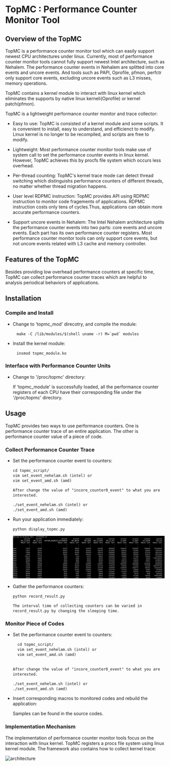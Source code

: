 # TopMC : Performance Counter Monitor Tool 

## Overview of the TopMC

TopMC is a performance counter monitor tool which can easily support newest CPU architectures under linux. Currently, most of performance counter monitor tools cannot fully support newest Intel architecture, such as Nehalem. The performance counter events in Nehalem are splitted into core events and uncore events. And tools such as PAPI, Oprofile, pfmon, perfctr only support core events, excluding uncore events such as L3 misses, memory operations. 

TopMC contains a kernel module to interact with linux kernel which eliminates the supports by native linux kerneli(Oprofile) or kernel patch(pfmon). 

TopMC is a lightweight performance counter monitor and trace collector: 

* Easy to use: TopMC is consisted of a kernel module and some scripts. It is convenient to install, easy to understand, and efficienct to modify. Linux kernel is no longer to be recompiled, and scripts are free to modify.

* Lightweight: Most performance counter monitor tools make use of system call to set the performance counter events in linux kernel. However, TopMC achieves this by procfs file system which occurs less overhead.

* Per-thread counting: TopMC's kernel trace mode can detect thread switching which distinguishs performance counters of different threads, no matter whether thread migration happens.

* User level RDPMC instruction: TopMC provides API using RDPMC instruction to monitor code fragements of applications. RDPMC instruction costs only tens of cycles.Thus, applications can obtain more accurate performance counters. 

* Support uncore events in Nehalem: The Intel Nehalem architecture splits the performance counter events into two parts: core events and uncore events. Each part has its own performance counter registers. Most performance counter monitor tools can only support core events, but not uncore events related with L3 cache and memory controller.

## Features of the TopMC

Besides providing low overhead performance counters at specific time, TopMC can collect performance counter traces which are helpful to analysis periodical behaviors of applications. 

## Installation 

### Compile and Install 

  * Change to 'topmc_mod' direcotry, and compile the module: 
  
  ```shell
       make -C /lib/modules/$(shell uname -r) M=`pwd` modules 
  ```
  
  * Install the kernel module: 

  ```shell
       insmod topmc_module.ko 
  ```
### Interface with Performance Counter Units 
  
  * Change to '/proc/topmc' directory: 
  
    If 'topmc_module' is successfully loaded, all the performance counter registers of each CPU have      their corresponding file under the '/proc/topmc' directory.
    
## Usage

TopMC provides two ways to use performance counters. One is performance counter trace of an entire application. The other is performance counter value of a piece of code. 

### Collect Performance Counter Trace

* Set the performance counter event to counters: 

    ```shell
    cd topmc_script/
    vim set_event_nehelam.sh (intel) or
    vim set_event_amd.sh (amd)           
    ```

      After change the value of "incore_counter0_event" to what you are interested.

    ```shell
    ./set_event_nehelam.sh (intel) or
    ./set_event_amd.sh (amd)
    ```

* Run your application immediately: 

    ```shell
    python display_topmc.py
    ```
    
    ![results](https://github.com/ASG-ICT/TopMC/blob/master/picture/topmc-shell.jpg)

* Gather the performance counters: 

    ```shell
    python record_result.py
    ```
    
      The interval time of collecting counters can be varied in record_result.py by changing the sleeping time.

### Monitor Piece of Codes

* Set the performance counter event to counters: 

  ```shell
    cd topmc_script/
    vim set_event_nehelam.sh (intel) or
    vim set_event_amd.sh (amd)     
    
    ```

      After change the value of "incore_counter0_event" to what you are interested.

    ```shell
    ./set_event_nehelam.sh (intel) or
    ./set_event_amd.sh (amd)
    ```

* Insert corresponding macros to monitored codes and rebuild the application: 

    Samples can be found in the source codes.

### Implementation Mechanism

The implementation of performance counter monitor tools focus on the interaction with linux kernel. TopMC registers a procs file system using linux kernel module. The framework also contains how to collect kernel trace: 

![architecture](https://github.com/ASG-ICT/TopMC/blob/master/picture/topmc.jpg)

    

